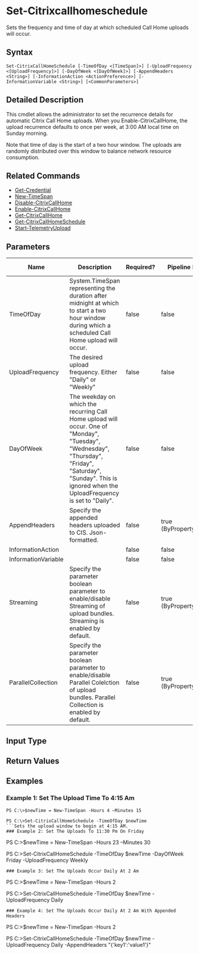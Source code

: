﻿
# Set-Citrixcallhomeschedule
Sets the frequency and time of day at which scheduled Call Home uploads will occur.
## Syntax
```
Set-CitrixCallHomeSchedule [-TimeOfDay <[TimeSpan]>] [-UploadFrequency <[UploadFrequency]>] [-DayOfWeek <[DayOfWeek]>] [-AppendHeaders <String>] [-InformationAction <ActionPreference>] [-InformationVariable <String>] [<CommonParameters>]
```
## Detailed Description
This cmdlet allows the administrator to set the recurrence details for automatic Citrix Call Home uploads. When you Enable-CitrixCallHome, the upload recurrence defaults to once per week, at 3:00 AM local time on Sunday morning.

Note that time of day is the start of a two hour window. The uploads are randomly distributed over this window to balance network resource consumption.


## Related Commands

* [Get-Credential](./Get-Credential/)
* [New-TimeSpan](./New-TimeSpan/)
* [Disable-CitrixCallHome](./Disable-CitrixCallHome/)
* [Enable-CitrixCallHome](./Enable-CitrixCallHome/)
* [Get-CitrixCallHome](./Get-CitrixCallHome/)
* [Get-CitrixCallHomeSchedule](./Get-CitrixCallHomeSchedule/)
* [Start-TelemetryUpload](./Start-TelemetryUpload/)
## Parameters
| Name   | Description | Required? | Pipeline Input | Default Value |
| --- | --- | --- | --- | --- |
| TimeOfDay | System.TimeSpan representing the duration after midnight at which to start a two hour window during which a scheduled Call Home upload will occur. | false | false | 3:00 AM |
| UploadFrequency | The desired upload frequency. Either "Daily" or "Weekly" | false | false | Weekly |
| DayOfWeek | The weekday on which the recurring Call Home upload will occur.  One of "Monday", "Tuesday", "Wednesday", "Thursday", "Friday", "Saturday", "Sunday". This is ignored when the UploadFrequency is set to "Daily". | false | false | Sunday |
| AppendHeaders | Specify the appended headers uploaded to CIS. Json-formatted. | false | true (ByPropertyName) |  |
| InformationAction |  | false | false |  |
| InformationVariable |  | false | false |  |
| Streaming | Specify the parameter boolean parameter to enable/disable Streaming of upload bundles. Streaming is enabled by default. | false | true (ByPropertyName) |  |
| ParallelCollection | Specify the parameter boolean parameter to enable/disable Parallel Colelction of upload bundles. Parallel Collection is enabled by default. | false | true (ByPropertyName) |  |

## Input Type

### 

## Return Values

### 

## Examples

### Example 1: Set The Upload Time To 4:15 Am
```
PS C:\>$newTime = New-TimeSpan -Hours 4 –Minutes 15

PS C:\>Set-CitrixCallHomeSchedule -TimeOfDay $newTime
```Sets the upload window to begin at 4:15 AM.
### Example 2: Set The Uploads To 11:30 Pm On Friday
```
PS C:\>$newTime = New-TimeSpan -Hours 23 –Minutes 30

PS C:\>Set-CitrixCallHomeSchedule -TimeOfDay $newTime -DayOfWeek Friday -UploadFrequency Weekly
```Sets the uploads to occur Fridays in a window beginning at 11:30 PM.
### Example 3: Set The Uploads Occur Daily At 2 Am
```
PS C:\>$newTime = New-TimeSpan -Hours 2

PS C:\>Set-CitrixCallHomeSchedule -TimeOfDay $newTime -UploadFrequency Daily
```Sets the uploads to occur daily in a window beginning at 2:00 AM.
### Example 4: Set The Uploads Occur Daily At 2 Am With Appended Headers
```
PS C:\>$newTime = New-TimeSpan -Hours 2

PS C:\>Set-CitrixCallHomeSchedule -TimeOfDay $newTime -UploadFrequency Daily -AppendHeaders "{'key1':'value1'}"
```Sets the uploads to occur daily in a window beginning at 2:00 AM with appended headers.
